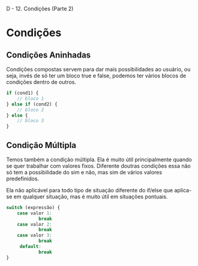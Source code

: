 D - 12. Condições (Parte 2)

# Condições

## Condições Aninhadas

Condições compostas servem para dar mais possibilidades ao usuário, ou seja, invés de só ter um bloco true e false, podemos ter vários blocos de condições dentro de outros.

```js
if (cond1) {
   	// bloco 1
} else if (cond2) {
    // bloco 2
} else {
    // bloco 3
}
```

## Condição Múltipla

Temos também a condição múltipla. Ela é muito útil principalmente quando se quer trabalhar com valores fixos. Diferente doutras condições essa não só tem a possibilidade do sim e não, mas sim de vários valores predefinidos.

Ela não aplicável para todo tipo de situação diferente do if/else que aplica-se em qualquer situação, mas é muito útil em situações pontuais.

```js
switch (expressão) {
    case valor 1:
        	break
    case valor 2:
        	break
    case valor 3:
     		break
     default: 
     		break	 
}
```